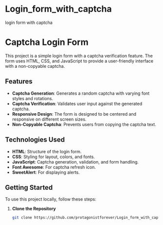 # Login_form_with_captcha
login form with captcha
# Captcha Login Form

This project is a simple login form with a captcha verification feature. The form uses HTML, CSS, and JavaScript to provide a user-friendly interface with a non-copyable captcha.

## Features

- **Captcha Generation**: Generates a random captcha with varying font styles and rotations.
- **Captcha Verification**: Validates user input against the generated captcha.
- **Responsive Design**: The form is designed to be centered and responsive on different screen sizes.
- **Non-Copyable Captcha**: Prevents users from copying the captcha text.

## Technologies Used

- **HTML**: Structure of the login form.
- **CSS**: Styling for layout, colors, and fonts.
- **JavaScript**: Captcha generation, validation, and form handling.
- **Font Awesome**: For captcha refresh icon.
- **SweetAlert**: For displaying alerts.

## Getting Started

To use this project locally, follow these steps:

1. **Clone the Repository**
   ```bash
   git clone https://github.com/protagonistforever/Login_form_with_captcha/tree/main
